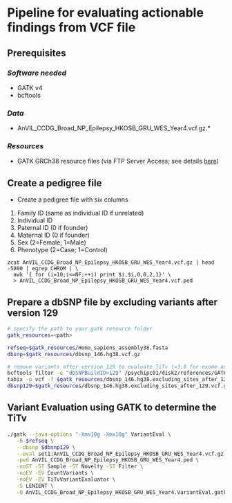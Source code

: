 # Pipeline for evaluating actionable findings from VCF file

## Prerequisites
### _Software needed_
- GATK v4
- bcftools

### _Data_
- AnVIL_CCDG_Broad_NP_Epilepsy_HKOSB_GRU_WES_Year4.vcf.gz.*

### _Resources_
- GATK GRCh38 resource files (via FTP Server Access; see details [here](https://gatk.broadinstitute.org/hc/en-us/articles/360035890811-Resource-bundle))

## Create a pedigree file
- Create a pedigree file with six columns
1. Family ID (same as individual ID if unrelated)
2. Individual ID
3. Paternal ID (0 if founder)
4. Maternal ID (0 if founder)
5. Sex (2=Female; 1=Male)
6. Phenotype (2=Case; 1=Control)

```
zcat AnVIL_CCDG_Broad_NP_Epilepsy_HKOSB_GRU_WES_Year4.vcf.gz | head -5000 | egrep CHROM | \
  awk '{ for (i=10;i<=NF;++i) print $i,$i,0,0,2,1}' \
  > AnVIL_CCDG_Broad_NP_Epilepsy_HKOSB_GRU_WES_Year4.vcf.ped
```

## Prepare a dbSNP file by excluding variants after version 129
```bash
# specify the path to your gatk resource folder 
gatk_resources=<path>

refseq=$gatk_resources/Homo_sapiens_assembly38.fasta
dbsnp=$gatk_resources/dbsnp_146.hg38.vcf.gz

# remove variants after version 129 to evaluate TiTv (>3.0 for exome and >2.0 for genome)
bcftools filter -e "dbSNPBuildID>129" /psychipc01/disk2/references/GATK_hg38_bundle/dbsnp_146.hg38.vcf.gz | bgzip > $gatk_resources/dbsnp_146.hg38.excluding_sites_after_129.vcf.gz
tabix -p vcf -f $gatk_resources/dbsnp_146.hg38.excluding_sites_after_129.vcf.gz
dbsnp129=$gatk_resources/dbsnp_146.hg38.excluding_sites_after_129.vcf.gz
```

## Variant Evaluation using GATK to determine the TiTv
```bash
./gatk --java-options "-Xms10g -Xmx10g" VariantEval \
   -R $refseq \
   --dbsnp $dbsnp129 \
   --eval set1:AnVIL_CCDG_Broad_NP_Epilepsy_HKOSB_GRU_WES_Year4.vcf.gz \
   -ped AnVIL_CCDG_Broad_NP_Epilepsy_HKOSB_GRU_WES_Year4.ped \
   -noST -ST Sample -ST Novelty -ST Filter \
   -noEV -EV CountVariants \
   -noEV -EV TiTvVariantEvaluator \
   -S LENIENT \
   -O AnVIL_CCDG_Broad_NP_Epilepsy_HKOSB_GRU_WES_Year4.VariantEval.gatk-report
```
